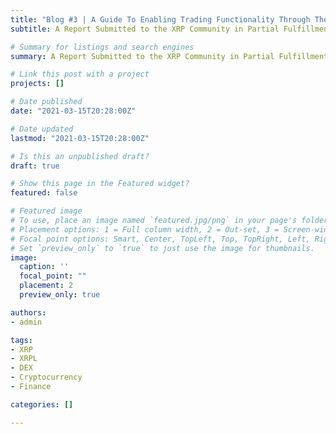 ```yaml
---
title: "Blog #3 | A Guide To Enabling Trading Functionality Through The XRPL Decentralized Exchange (WIP)"
subtitle: A Report Submitted to the XRP Community in Partial Fulfillment of the Requirements for Understanding the XRPL DEX Capabilities

# Summary for listings and search engines
summary: A Report Submitted to the XRP Community in Partial Fulfillment of the Requirements for Understanding the XRPL DEX Capabilities

# Link this post with a project
projects: []

# Date published
date: "2021-03-15T20:28:00Z"

# Date updated
lastmod: "2021-03-15T20:28:00Z"

# Is this an unpublished draft?
draft: true

# Show this page in the Featured widget?
featured: false

# Featured image
# To use, place an image named `featured.jpg/png` in your page's folder.
# Placement options: 1 = Full column width, 2 = Out-set, 3 = Screen-width
# Focal point options: Smart, Center, TopLeft, Top, TopRight, Left, Right, BottomLeft, Bottom, BottomRight
# Set `preview_only` to `true` to just use the image for thumbnails.
image:
  caption: ''
  focal_point: ""
  placement: 2
  preview_only: true

authors:
- admin

tags:
- XRP
- XRPL
- DEX
- Cryptocurrency
- Finance

categories: []

---
```



